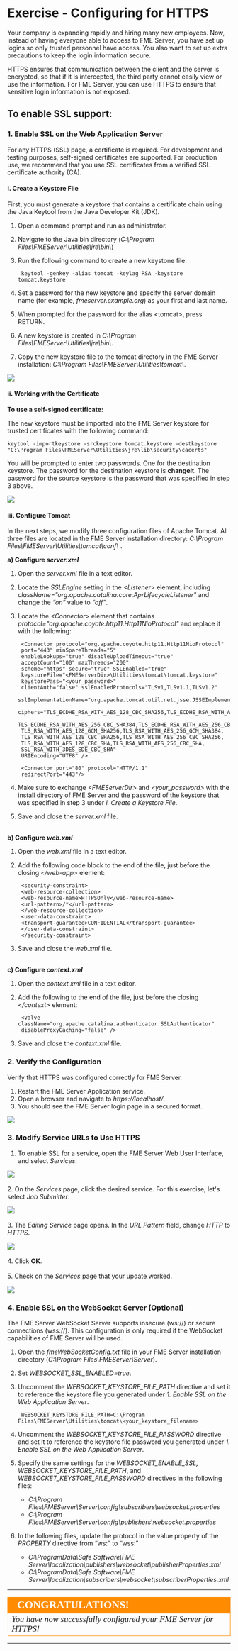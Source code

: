 # Exercise - Configuring for HTTPS #

Your company is expanding rapidly and hiring many new employees. Now, instead of having everyone able to access to FME Server, you have set up logins so only trusted personnel have access. You also want to set up extra precautions to keep the login information secure.

HTTPS ensures that communication between the client and the server is encrypted, so that if it is intercepted, the third party cannot easily view or use the information. For FME Server, you can use HTTPS to ensure that sensitive login information is not exposed.

## To enable SSL support: ##

### 1. Enable SSL on the Web Application Server ###

For any HTTPS (SSL) page, a certificate is required. For development and testing purposes, self-signed certificates are supported. For production use, we recommend that you use SSL certificates from a verified SSL certificate authority (CA).

#### i. Create a Keystore File ####

First, you must generate a keystore that contains a certificate chain using the Java Keytool from the Java Developer Kit (JDK).

1. Open a command prompt and run as administrator.
2. Navigate to the Java bin directory (*C:\Program Files\FMEServer\Utilities\jre\bin\\*)
3. Run the following command to create a new keystone file:

		keytool -genkey -alias tomcat -keylag RSA -keystore tomcat.keystore
 
4. Set a password for the new keystore and specify the server domain name (for example, *fmeserver.example.org*) as your first and last name.
5. When prompted for the password for the alias <tomcat\>, press RETURN.
6. A new keystore is created in *C:\Program Files\FMEServer\Utilities\jre\bin\\*.
7. Copy the new keystore file to the tomcat directory in the FME Server installation: *C:\Program Files\FMEServer\Utilities\tomcat\\*.

![](./Images/3.401.ConfigureForHTTPS_createKeytool.png)

#### ii. Working with the Certificate ####

**To use a self-signed certificate:**

The new keystore must be imported into the FME Server keystore for trusted certificates with the following command:

	keytool -importkeystore -srckeystore tomcat.keystore -destkeystore "C:\Program Files\FMEServer\Utilities\jre\lib\security\cacerts"

You will be prompted to enter two passwords. One for the destination keystore. The password for the destination keystore is **changeit**. The password for the source keystore is the password that was specified in step 3 above.

![](./Images/3.402.ConfigureForHTTPS_selfSignedCertificate.png)

#### iii. Configure Tomcat ####

In the next steps, we modify three configuration files of Apache Tomcat. All three files are located in the FME Server installation directory: *C:\Program Files\FMEServer\Utilities\tomcat\conf\\* .

**a) Configure *server.xml***

1. Open the *server.xml* file in a text editor.
2. Locate the *SSLEngine* setting in the *<Listener\>* element, including *className="org.apache.catalina.core.AprLifecycleListener"* and change the *“on”* value to *“off”*.
3. Locate the *<Connector\>* element that contains *protocol="org.apache.coyote.http11.Http11NioProtocol"* and replace it with the following:

		<Connector protocol="org.apache.coyote.http11.Http11NioProtocol"
		port="443" minSpareThreads="5"
		enableLookups="true" disableUploadTimeout="true"
		acceptCount="100" maxThreads="200"
		scheme="https" secure="true" SSLEnabled="true"
		keystoreFile="<FMEServerDir>\Utilities\tomcat\tomcat.keystore"
		keystorePass="<your_password>"
		clientAuth="false" sslEnabledProtocols="TLSv1,TLSv1.1,TLSv1.2"
		sslImplementationName="org.apache.tomcat.util.net.jsse.JSSEImplementation"
		ciphers="TLS_ECDHE_RSA_WITH_AES_128_CBC_SHA256,TLS_ECDHE_RSA_WITH_AES_128_CBC_SHA,
		TLS_ECDHE_RSA_WITH_AES_256_CBC_SHA384,TLS_ECDHE_RSA_WITH_AES_256_CBC_SHA,
		TLS_RSA_WITH_AES_128_GCM_SHA256,TLS_RSA_WITH_AES_256_GCM_SHA384,
		TLS_RSA_WITH_AES_128_CBC_SHA256,TLS_RSA_WITH_AES_256_CBC_SHA256,
		TLS_RSA_WITH_AES_128_CBC_SHA,TLS_RSA_WITH_AES_256_CBC_SHA,
		SSL_RSA_WITH_3DES_EDE_CBC_SHA"
		URIEncoding="UTF8" />
 
		<Connector port="80" protocol="HTTP/1.1"
		redirectPort="443"/>
		
4. Make sure to exchange *<FMEServerDir\>* and *<your_password\>* with the install directory of FME Server and the password of the keystore that was specified in step 3 under *i. Create a Keystore File*.

5. Save and close the *server.xml* file.
<br><br>

**b) Configure *web.xml***

1. Open the *web.xml* file in a text editor.
2. Add the following code block to the end of the file, just before the closing *</web-app\>* element:

		<security-constraint>
		<web-resource-collection>
		<web-resource-name>HTTPSOnly</web-resource-name>
		<url-pattern>/*</url-pattern>
		</web-resource-collection>
		<user-data-constraint>
		<transport-guarantee>CONFIDENTIAL</transport-guarantee>
		</user-data-constraint>
		</security-constraint>

3. Save and close the *web.xml* file.
<br><br>

**c) Configure *context.xml***

1. Open the *context.xml* file in a text editor.
2. Add the following to the end of the file, just before the closing *</context\>* element:

		<Valve className="org.apache.catalina.authenticator.SSLAuthenticator"
		disableProxyCaching="false" />

3. Save and close the *context.xml* file.

### 2. Verify the Configuration ###

Verify that HTTPS was configured correctly for FME Server.

1. Restart the FME Server Application service.
2. Open a browser and navigate to *https://localhost/*. 
3. You should see the FME Server login page in a secured format.

![](./Images/3.403.verifyConfiguration.png)

### 3. Modify Service URLs to Use HTTPS ###

1. To enable SSL for a service, open the FME Server Web User Interface, and select *Services*. 

![](./Images/3.404.ServicesButton.png)
<br><br>
2. On the *Services* page, click the desired service. For this exercise, let's select *Job Submitter*.

![](./Images/3.405.selectService.png)
<br><br>
3. The *Editing Service* page opens. In the *URL Pattern* field, change *HTTP* to *HTTPS*.

![](./Images/3.406.httpTOhttps.png)
<br><br>
4. Click **OK**.
<br><br>
5. Check on the *Services* page that your update worked.

![](./Images/3.407.checkItWorked.png)

### 4. Enable SSL on the WebSocket Server (Optional) ###

The FME Server WebSocket Server supports insecure (ws://) or secure connections (wss://). This configuration is only required if the WebSocket capabilities of FME Server will be used.

1. Open the *fmeWebSocketConfig.txt* file in your FME Server installation directory (*C:\Program Files\FMEServer\Server*).
2. Set *WEBSOCKET\_SSL_ENABLED=true*.
3. Uncomment the *WEBSOCKET\_KEYSTORE_FILE\_PATH* directive and set it to reference the keystore file you generated under *1. Enable SSL on the Web Application Server*. 

		WEBSOCKET_KEYSTORE_FILE_PATH=C:\Program Files\FMEServer\Utilities\tomcat\<your_keystore_filename>
4. Uncomment the *WEBSOCKET\_KEYSTORE\_FILE_PASSWORD* directive and set it to reference the keystore file password you generated under *1. Enable SSL on the Web Application Server*.
5. Specify the same settings for the *WEBSOCKET\_ENABLE\_SSL,* *WEBSOCKET\_KEYSTORE\_FILE\_PATH*, and *WEBSOCKET\_KEYSTORE\_FILE_PASSWORD* directives in the following files:
	- *C:\Program Files\FMEServer\Server\config\subscribers\websocket.properties*
	- *C:\Program Files\FMEServer\Server\config\publishers\websocket.properties*
6. In the following files, update the protocol in the value property of the *PROPERTY* directive from “ws:” to “wss:”
	- *C:\ProgramData\Safe Software\FME Server\localization\publishers\websocket\publisherProperties.xml*
	- *C:\ProgramData\Safe Software\FME Server\localization\subscribers\websocket\subscriberProperties.xml*


---

<!--Exercise Congratulations Section--> 

<table style="border-spacing: 0px">
<tr>
<td style="vertical-align:middle;background-color:darkorange;border: 2px solid darkorange">
<i class="fa fa-thumbs-o-up fa-lg fa-pull-left fa-fw" style="color:white;padding-right: 12px;vertical-align:text-top"></i>
<span style="color:white;font-size:x-large;font-weight: bold;font-family:serif">CONGRATULATIONS!</span>
</td>
</tr>

<tr>
<td style="border: 1px solid darkorange">
<span style="font-family:serif; font-style:italic; font-size:larger">
You have now successfully configured your FME Server for HTTPS!
</span>
</td>
</tr>
</table>

---
